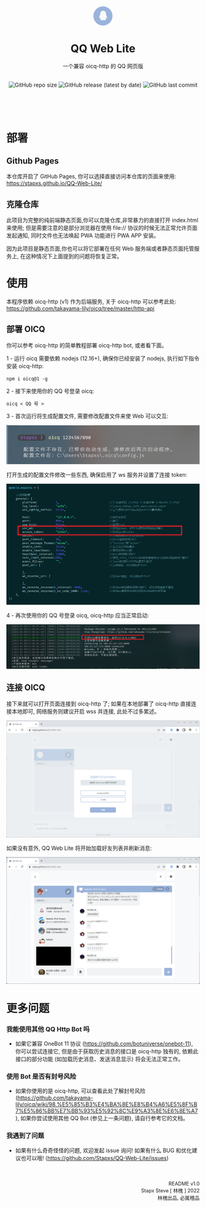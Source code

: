 <div align="center">
    <img src="src/icon.svg" width="10%" alt="logo"><br>
    <h1>QQ Web Lite</h1>
    <p>一个兼容 oicq-http 的 QQ 网页版</p><br>
    <div>
        <img alt="GitHub repo size" src="https://img.shields.io/github/repo-size/Stapxs/QQ-Web-Lite?style=for-the-badge">
        <img alt="GitHub release (latest by date)" src="https://img.shields.io/github/v/release/Stapxs/QQ-Web-Lite?style=for-the-badge">
        <img alt="GitHub last commit" src="https://img.shields.io/github/last-commit/Stapxs/QQ-Web-Lite?style=for-the-badge">
    </div>
</div>
<br>
<br>
<br>
<br>

# 部署

## Github Pages
本仓库开启了 GitHub Pages, 你可以选择直接访问本仓库的页面来使用: https://stapxs.github.io/QQ-Web-Lite/

## 克隆仓库
此项目为完整的纯前端静态页面,你可以克隆仓库,非常暴力的直接打开 index.html 来使用; 但是需要注意的是部分浏览器在使用 file:// 协议的时候无法正常允许页面发起通知, 同时文件也无法唤起 PWA 功能进行 PWA APP 安装。

因为此项目是静态页面,你也可以将它部署在任何 Web 服务端或者静态页面托管服务上, 在这种情况下上面提到的问题将恢复正常。


# 使用
本程序依赖 oicq-http (v1) 作为后端服务, 关于 oicq-http 可以参考此处: https://github.com/takayama-lily/oicq/tree/master/http-api

## 部署 OICQ
你可以参考 oicq-http 的简单教程部署 oicq-http bot, 或者看下面。

1 - 运行 oicq 需要依赖 nodejs (12.16+), 确保你已经安装了 nodejs, 执行如下指令安装 oicq-http:

`npm i oicq@1 -g`

2 - 接下来使用你的 QQ 号登录 oicq:

`oicq < QQ 号 >`

3 - 首次运行将生成配置文件, 需要修改配置文件来使 Web 可以交互:

![首次运行 oicq](src/readme/fist_run_oicq.png)

打开生成的配置文件修改一些东西, 确保启用了 ws 服务并设置了连接 token:

![设置 oicq](src/readme/oicq_config.png)

4 - 再次使用你的 QQ 号登录 oicq, oicq-http 应当正常启动:

![启动 oicq](src/readme/oicq_end.png)

## 连接 OICQ
接下来就可以打开页面连接到 oicq-http 了; 如果在本地部署了 oicq-http 直接连接本地即可, 网络服务则建议开启 wss 并连接, 此处不过多累述。

![连接 oicq](src/readme/QWL_connect.png)

如果没有意外, QQ Web Lite 将开始加载好友列表并刷新消息:

![结束](src/readme/QWL_end.png)


# 更多问题
### 我能使用其他 QQ Http Bot 吗
- 如果它兼容 OneBot 11 协议 (https://github.com/botuniverse/onebot-11), 你可以尝试连接它, 但是由于获取历史消息的接口是 oicq-http 独有的, 依赖此接口的部分功能 (如加载历史消息、发送消息显示) 将会无法正常工作。

### 使用 Bot 是否有封号风险
- 如果你使用的是 oicq-http, 可以查看此处了解封号风险 (https://github.com/takayama-lily/oicq/wiki/98.%E5%85%B3%E4%BA%8E%E8%B4%A6%E5%8F%B7%E5%86%BB%E7%BB%93%E5%92%8C%E9%A3%8E%E6%8E%A7), 如果你尝试使用其他 QQ Bot (参见上一条问题), 请自行参考它的文档。

### 我遇到了问题
- 如果有什么奇奇怪怪的问题, 欢迎发起 issue 询问! 如果有什么 BUG 和优化建议也可以哦! (https://github.com/Stapxs/QQ-Web-Lite/issues)


<br>
<br>
<div align="right">
    <font style="font-size: 0.8rem">README v1.0</font><br>
    <font style="font-size: 0.8rem">Stapx Steve [ 林槐 ] 2022</font><br>
    <font style="font-size: 0.8rem">林槐出品, 必属稽品</font>
</div>
